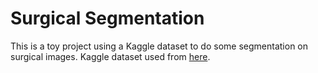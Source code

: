 # Surgical Segmentation

This is a toy project using a Kaggle dataset to do some segmentation on surgical images.
Kaggle dataset used from [here](https://www.kaggle.com/datasets/yjh4374/sisvse-dataset).